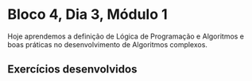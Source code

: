 # Bloco 4, Dia 3, Módulo 1

Hoje aprendemos a definição de Lógica de Programação e Algoritmos e boas práticas no desenvolvimento de Algoritmos complexos.

## Exercícios desenvolvidos
